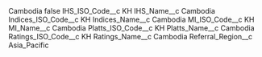 <?xml version="1.0" encoding="UTF-8"?>
<CustomMetadata xmlns="http://soap.sforce.com/2006/04/metadata" xmlns:xsi="http://www.w3.org/2001/XMLSchema-instance" xmlns:xsd="http://www.w3.org/2001/XMLSchema">
    <label>Cambodia</label>
    <protected>false</protected>
    <values>
        <field>IHS_ISO_Code__c</field>
        <value xsi:type="xsd:string">KH</value>
    </values>
    <values>
        <field>IHS_Name__c</field>
        <value xsi:type="xsd:string">Cambodia</value>
    </values>
    <values>
        <field>Indices_ISO_Code__c</field>
        <value xsi:type="xsd:string">KH</value>
    </values>
    <values>
        <field>Indices_Name__c</field>
        <value xsi:type="xsd:string">Cambodia</value>
    </values>
    <values>
        <field>MI_ISO_Code__c</field>
        <value xsi:type="xsd:string">KH</value>
    </values>
    <values>
        <field>MI_Name__c</field>
        <value xsi:type="xsd:string">Cambodia</value>
    </values>
    <values>
        <field>Platts_ISO_Code__c</field>
        <value xsi:type="xsd:string">KH</value>
    </values>
    <values>
        <field>Platts_Name__c</field>
        <value xsi:type="xsd:string">Cambodia</value>
    </values>
    <values>
        <field>Ratings_ISO_Code__c</field>
        <value xsi:type="xsd:string">KH</value>
    </values>
    <values>
        <field>Ratings_Name__c</field>
        <value xsi:type="xsd:string">Cambodia</value>
    </values>
    <values>
        <field>Referral_Region__c</field>
        <value xsi:type="xsd:string">Asia_Pacific</value>
    </values>
</CustomMetadata>
